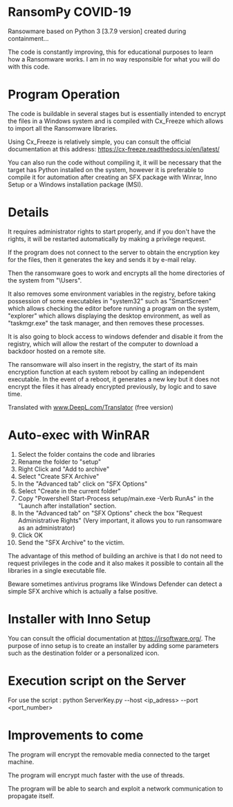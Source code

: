 # RansomPy COVID-19
Ransowmare based on Python 3 [3.7.9 version] created during containment...

The code is constantly improving, this for educational purposes to learn how a Ransomware works.
I am in no way responsible for what you will do with this code.

# Program Operation 
The code is buildable in several stages but is essentially intended to encrypt the files in a Windows system and is compiled with Cx_Freeze which allows to import all the Ransomware libraries.

Using Cx_Freeze is relatively simple, you can consult the official documentation at this address:
https://cx-freeze.readthedocs.io/en/latest/

You can also run the code without compiling it, it will be necessary that the target has Python installed on the system, however it is preferable to compile it for automation after creating an SFX package with Winrar, Inno Setup or a Windows installation package (MSI).

# Details
It requires administrator rights to start properly, and if you don't have the rights, it will be restarted automatically by making a privilege request. 

If the program does not connect to the server to obtain the encryption key for the files, then it generates the key and sends it by e-mail relay.

Then the ransomware goes to work and encrypts all the home directories of the system from "\Users".
 
It also removes some environment variables in the registry, before taking possession of some executables in "system32" such as "SmartScreen" which allows checking the editor before running a program on the system, "explorer" which allows displaying the desktop environment, as well as "taskmgr.exe" the task manager, and then removes these processes.  

It is also going to block access to windows defender and disable it from the registry, which will allow the restart of the computer to download a backdoor hosted on a remote site.

The ransomware will also insert in the registry, the start of its main encryption function at each system reboot by calling an independent executable.
In the event of a reboot, it generates a new key but it does not encrypt the files it has already encrypted previously, by logic and to save time.


Translated with www.DeepL.com/Translator (free version)
# Auto-exec with WinRAR
1. Select the folder contains the code and libraries 
2. Rename the folder to "setup"
3. Right Click and "Add to archive"
4. Select "Create SFX Archive"
5. In the "Advanced tab" click on "SFX Options"
6. Select "Create in the current folder"
7. Copy "Powershell Start-Process setup/main.exe -Verb RunAs" in the "Launch after installation" section.
8. In the "Advanced tab" on "SFX Options" check the box "Request Administrative Rights" (Very important, it allows you to run ransomware as an administrator)
9. Click OK
10. Send the "SFX Archive" to the victim.

The advantage of this method of building an archive is that I do not need to request privileges in the code and it also makes it possible to contain all the libraries in a single executable file.

Beware sometimes antivirus programs like Windows Defender can detect a simple SFX archive which is actually a false positive.

# Installer with Inno Setup
You can consult the official documentation at https://jrsoftware.org/.
The purpose of inno setup is to create an installer by adding some parameters such as the destination folder or a personalized icon. 

# Execution script on the Server
For use the script : python ServerKey.py --host <ip_adress> --port <port_number>

# Improvements to come
The program will encrypt the removable media connected to the target machine.

The program will encrypt much faster with the use of threads.

The program will be able to search and exploit a network communication to propagate itself.

